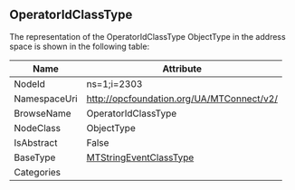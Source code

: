 <!-- objecttype -->
## OperatorIdClassType
  
<!-- end of text -->
The representation of the OperatorIdClassType ObjectType in the address space is shown in the following table:  

|Name|Attribute|
|---|---|
|NodeId|ns=1;i=2303|
|NamespaceUri|http://opcfoundation.org/UA/MTConnect/v2/|
|BrowseName|OperatorIdClassType|
|NodeClass|ObjectType|
|IsAbstract|False|
|BaseType|[MTStringEventClassType](../../ObjectTypes/MTStringEventClassType/readme.md)|
|Categories||

